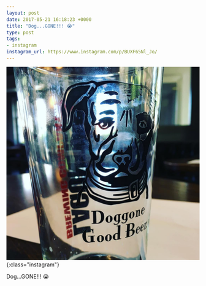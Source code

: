 ```yaml
---
layout: post
date: 2017-05-21 16:18:23 +0000
title: "Dog...GONE!!! 😭"
type: post
tags:
- instagram
instagram_url: https://www.instagram.com/p/BUXF65Nl_Jo/
---
```


![Instagram - BUXF65Nl_Jo](/assets/BUXF65Nl_Jo.jpg){:class="instagram"}

Dog...GONE!!! 😭
